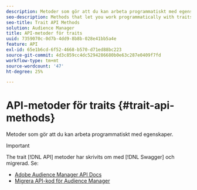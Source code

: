 ```yaml
---
description: Metoder som gör att du kan arbeta programmatiskt med egenskaper.
seo-description: Methods that let you work programmatically with traits.
seo-title: Trait API Methods
solution: Audience Manager
title: API-metoder för traits
uuid: 7359070c-0d7b-4dd9-8b8b-028e41bb5a4e
feature: API
exl-id: 65e1b6cd-6f52-4668-b570-d71ed88bc223
source-git-commit: 4d3c859cc4dc5294286680b0e63c287e0409f7fd
workflow-type: tm+mt
source-wordcount: '47'
ht-degree: 25%

---
```


# API-metoder för traits {#trait-api-methods}

Metoder som gör att du kan arbeta programmatiskt med egenskaper.

>[!IMPORTANT]
>
>The trait [!DNL API] metoder har skrivits om med [!DNL Swagger] och migrerad. Se:
>
>* [Adobe Audience Manager API Docs](https://bank.demdex.com/portal/swagger/index.html)
>* [Migrera API-kod för Audience Manager](../../api/api-swagger-migration.md)

